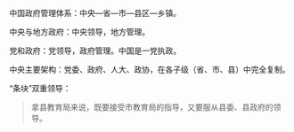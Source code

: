 中国政府管理体系：中央—省—市—县区—乡镇。

中央与地方政府：中央领导，地方管理。

党和政府：党领导，政府管理。中国是一党执政。

中央主要架构：党委、政府、人大、政协，在各子级（省、市、县）中完全复制。

“条块”双重领导：

> 拿县教育局来说，既要接受市教育局的指导，又要服从县委、县政府的领导。

